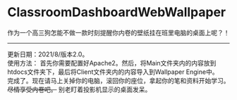 # ClassroomDashboardWebWallpaper

作为一个高三狗怎能不做一款时刻提醒你内卷的壁纸挂在班里电脑的桌面上呢？！

---------
更新日期：2021/8/版本2.0。  
使用方法：
首先你需要配置好Apache2。然后，将Main文件夹内的内容放到htdocs文件夹下，最后将Client文件夹内的内容导入到Wallpaper Engine中。  
完成了。现在请马上关掉你的电脑，滚回你的座位，拿起你的笔和资料开始学习。  
~~尽情享受内卷吧。~~
别老盯着投影机显示的桌面发呆。
